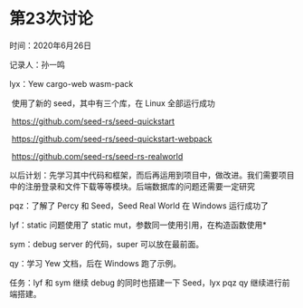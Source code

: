 

# 第23次讨论

时间：2020年6月26日

记录人：孙一鸣



lyx：Yew	cargo-web	wasm-pack

​	使用了新的 seed，其中有三个库，在 Linux 全部运行成功

​	https://github.com/seed-rs/seed-quickstart

​	https://github.com/seed-rs/seed-quickstart-webpack

​	https://github.com/seed-rs/seed-rs-realworld

​	以后计划：先学习其中代码和框架，而后再运用到项目中，做改进。我们需要项目中的注册登录和文件下载等等模块。后端数据库的问题还需要一定研究

pqz：了解了 Percy 和 Seed，Seed Real World 在 Windows 运行成功了

lyf：static 问题使用了 static mut，参数同一使用引用，在构造函数使用*

sym：debug server 的代码，super 可以放在最前面。

qy：学习 Yew 文档，后在 Windows 跑了示例。



任务：lyf 和 sym 继续 debug 的同时也搭建一下 Seed，lyx pqz qy 继续进行前端搭建。